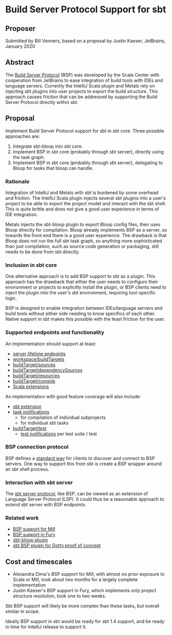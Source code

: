# Build Server Protocol Support for sbt

## Proposer

Submitted by Bill Venners, based on a proposal by Justin Kaeser, JetBrains, January 2020

## Abstract

The [Build Server Protocol](https://build-server-protocol.github.io/docs/specification) (BSP) was developed by the Scala Center with cooperation from JetBrains to ease integration of build tools with IDEs and language servers. Currently the IntelliJ Scala plugin
and Metals rely on injecting sbt plugins into user projects to export the build structure. This approach causes friction that can be addressed by supporting the Build Server Protocol directly within sbt.

## Proposal

Implement Build Server Protocol support for sbt in sbt core. Three possible approaches are:

1. Integrate sbt-bloop into sbt core.
2. Implement BSP in sbt core (probably through sbt server), directly using the task graph.
3. Implement BSP in sbt core (probably through sbt server), delegating to Bloop for tasks that bloop can handle.

### Rationale

Integration of IntelliJ and Metals with sbt is burdened by some overhead and friction. The IntelliJ Scala plugin injects several sbt plugins into a user's project to be able to export the project model and interact with the sbt shell. This is quite brittle and does not give a good user experience in terms of IDE integration.

Metals injects the sbt-bloop plugin to export Bloop config files, then uses Bloop directly for compilation. Bloop already implements BSP as a server, so towards the front end there is a good user experience. The drawback is that Bloop does not run the full sbt task graph, so anything more sophisticated than just compilation, such as source code generation or packaging, still needs to be done from sbt directly.

### Inclusion in sbt core

One alternative approach is to add BSP support to sbt as a plugin. This approach has the drawback that either the user needs to configure their environment or projects to explicitly install the plugin, or BSP clients need to inject the plugin into the user's sbt environment, requiring tool-specific logic.

BSP is designed to enable integration between IDEs/language servers and build tools without either side needing to know specifics of each other. Native support in sbt makes this possible with the least friction for the user.

### Supported endpoints and functionality

An implementation should support at least:

* [server lifetime endpoints](https://github.com/scalacenter/bsp/blob/v2.0.0-M2/docs/bsp.md#server-lifetime)
* [workspace/buildTargets](https://github.com/scalacenter/bsp/blob/v2.0.0-M2/docs/bsp.md#workspace-build-targets-request)
* [buildTarget/sources](https://github.com/scalacenter/bsp/blob/v2.0.0-M2/docs/bsp.md#build-target-sources-request)
* [buildTarget/dependencySources](https://github.com/scalacenter/bsp/blob/v2.0.0-M2/docs/bsp.md#dependency-sources-request)
* [buildTarget/resources](https://github.com/scalacenter/bsp/blob/v2.0.0-M2/docs/bsp.md#resources-request)
* [buildTarget/compile](https://github.com/scalacenter/bsp/blob/v2.0.0-M2/docs/bsp.md#compile-request)
* [Scala extensions](https://github.com/scalacenter/bsp/blob/v2.0.0-M2/docs/bsp.md#scala)

An implementation with good feature coverage will also include:

* [sbt extension](https://github.com/scalacenter/bsp/blob/v2.0.0-M2/docs/bsp.md#sbt)
* [task notifications](https://github.com/scalacenter/bsp/blob/v2.0.0-M2/docs/bsp.md#task-notifications)
    * for compilation of individual subprojects
    * for individual sbt tasks
* [buildTarget/test](https://github.com/scalacenter/bsp/blob/v2.0.0-M2/docs/bsp.md#test-request)
    * [test notifications](https://github.com/scalacenter/bsp/blob/master/docs/bsp.md#test-notifications-1) per test suite / test

### BSP connection protocol

BSP defines a [standard way](https://github.com/scalacenter/bsp/blob/v2.0.0-M2/docs/bsp.md#bsp-connection-protocol) for clients to discover and connect to BSP servers. One way to support this from sbt is create a BSP wrapper around an sbt shell process.

### Interaction with sbt server

The [sbt server protocol](https://www.scala-sbt.org/1.0/docs/sbt-server.html), like BSP, can be viewed as an extension of Language Server Protocol (LSP). It could thus be a reasonable approach to extend sbt server with BSP endpoints.

### Related work

* [BSP support for Mill](https://github.com/lihaoyi/mill/pull/664)
* [BSP support in Fury](https://github.com/propensive/fury/pull/297)
* [sbt-bloop plugin](https://github.com/scalacenter/bloop/tree/master/integrations/sbt-bloop)
* [sbt BSP plugin for Dotty proof of concept](https://github.com/dotty-staging/dotty/blob/ide-compile/sbt-dotty/src/dotty/tools/sbtplugin/DottyBSPPlugin.scala)


## Cost and timescales

* Alexandra Dima's BSP support for Mill, with almost no prior exposure to Scala or Mill, took about two months for a largely complete implementation
* Justin Kaeser's BSP support in Fury, which implements only project structure resolution, took one to two weeks.

Sbt BSP support will likely be more complex than these tasks, but overall similar in scope.

Ideally BSP support in sbt would be ready for sbt 1.4 support, and be ready in time for IntelliJ release to support it.

